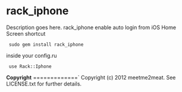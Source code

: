 **rack_iphone**
===============


Description goes here.
 rack_iphone enable auto login from  iOS Home Screen shortcut

 <p><code> sudo gem install rack_iphone </code></p>


 inside your config.ru

<p><code> use Rack::Iphone </code> </p>




**Copyright**
=============`
Copyright (c) 2012 meetme2meat. See LICENSE.txt for
further details.

